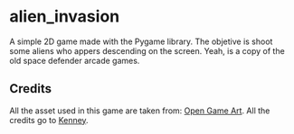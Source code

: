 # alien_invasion
A simple 2D game made with the Pygame library. The objetive is shoot some aliens who appers descending on the screen.
Yeah, is a copy of the old space defender arcade games.

## Credits
All the asset used in this game are taken from: [Open Game Art](https://opengameart.org/content/space-shooter-redux).
All the credits go to [Kenney](www.kenney.nl).
